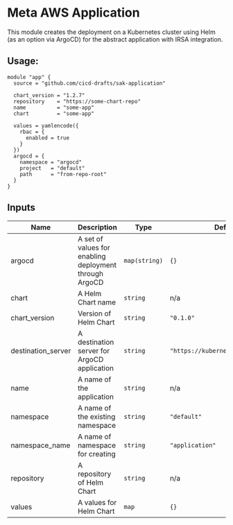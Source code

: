 # Meta AWS Application
This module creates the deployment on a Kubernetes cluster using Helm (as an option via ArgoCD) for the abstract application with IRSA integration.

## Usage:
``` hcl
module "app" {
  source = "github.com/cicd-drafts/sak-application"

  chart_version = "1.2.7"
  repository    = "https://some-chart-repo"
  name          = "some-app"
  chart         = "some-app"

  values = yamlencode({
    rbac = {
      enabled = true
    }
  })
  argocd = {
    namespace = "argocd"
    project   = "default"
    path      = "from-repo-root"
  }
}
```

## Inputs

| Name | Description | Type | Default | Required |
|------|-------------|------|---------|:-----:|
| argocd | A set of values for enabling deployment through ArgoCD | `map(string)` | `{}` | no |
| chart | A Helm Chart name | `string` | n/a | yes |
| chart\_version | Version of Helm Chart | `string` | `"0.1.0"` | no |
| destination\_server | A destination server for ArgoCD application | `string` | `"https://kubernetes.default.svc"` | no |
| name | A name of the application | `string` | n/a | yes |
| namespace | A name of the existing namespace | `string` | `"default"` | no |
| namespace\_name | A name of namespace for creating | `string` | `"application"` | no |
| repository | A repository of Helm Chart | `string` | n/a | yes |
| values | A values for Helm Chart | `map` | `{}` | no |

